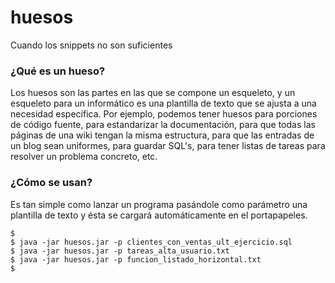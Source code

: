 huesos
======
Cuando los snippets no son suficientes


### ¿Qué es un hueso?

Los huesos son las partes en las que se compone un esqueleto, y un esqueleto para un informático es una 
plantilla de texto que se ajusta a una necesidad específica.
Por ejemplo, podemos tener huesos para porciones de código fuente, para estandarizar la documentación, para que todas las páginas de una wiki tengan la misma estructura, para que las entradas de un blog sean uniformes, para guardar SQL's, para tener listas de tareas para resolver un problema concreto, etc.


### ¿Cómo se usan?
Es tan simple como lanzar un programa pasándole como parámetro una plantilla de texto y ésta se cargará automáticamente en el portapapeles.

```
$ 
$ java -jar huesos.jar -p clientes_con_ventas_ult_ejercicio.sql
$ java -jar huesos.jar -p tareas_alta_usuario.txt
$ java -jar huesos.jar -p funcion_listado_horizontal.txt
$ 
```

